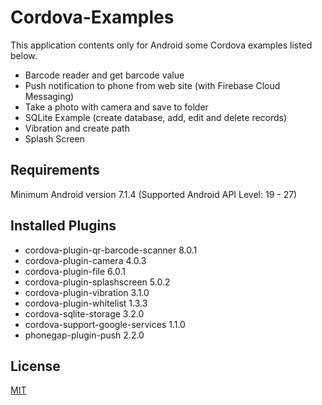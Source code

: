 # Cordova-Examples

This application contents only for Android some Cordova examples listed below. 

- Barcode reader and get barcode value
- Push notification to phone from web site (with Firebase Cloud Messaging)
- Take a photo with camera and save to folder
- SQLite Example (create database, add, edit and delete records)
- Vibration and create path
- Splash Screen

## Requirements

Minimum Android version 7.1.4 (Supported Android API Level: 19 - 27)

## Installed Plugins

- cordova-plugin-qr-barcode-scanner 8.0.1
- cordova-plugin-camera 4.0.3
- cordova-plugin-file 6.0.1
- cordova-plugin-splashscreen 5.0.2
- cordova-plugin-vibration 3.1.0
- cordova-plugin-whitelist 1.3.3
- cordova-sqlite-storage 3.2.0
- cordova-support-google-services 1.1.0
- phonegap-plugin-push 2.2.0



## License
[MIT](https://choosealicense.com/licenses/mit/)
